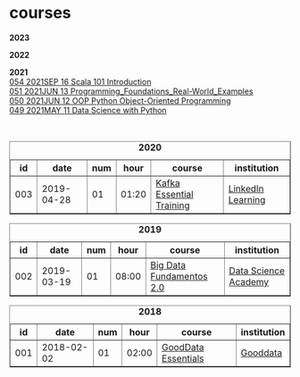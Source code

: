 # courses
<html>

  
  <b>2023</b><br>
  
  <b>2022</b><br>
  
  <b>2021</b><br>
  <a href="https://cognitiveclass.ai/courses/introduction-to-scala">054 2021SEP 16 Scala 101 Introduction</a><br>
  <a href="https://www.linkedin.com/learning/programming-foundations-real-world-examples">051 2021JUN 13 Programming_Foundations_Real-World_Examples</a><br> 
  <a href="https://www.linkedin.com/learning/python-object-oriented-programming">050 2021JUN 12 OOP Python Object-Oriented Programming</a><br>
  <a href="https://www.simplilearn.com/big-data-and-analytics/python-for-data-science-training">049 2021MAY 11 Data Science with Python</a><br>

<br>
<table border="1">
  <caption><b>2020</b></caption>
  <tr>
      <th>id</th>
      <th>date</th>
      <th>num</th>
      <th>hour</th>
      <th>course</th>
      <th>institution</th>
  </tr>
  <tr>
      <td>003</td>
      <td>2019-04-28</td>
      <td>01</td>
      <td>01:20</td>
      <td><a href="https://www.linkedin.com/learning/kafka-essential-training">Kafka Essential Training</a></td>
      <td><a href="https://www.linkedin.com/learning/certificates/3d10db4b40a97dad86394f8dc0f85f03986eb2745fc90d2d656e7d8713957c4d">LinkedIn Learning</a></td>
  </tr>
</table>

<table border="1">
  <caption><b>2019</b></caption>
  <tr>
      <th>id</th>
      <th>date</th>
      <th>num</th>
      <th>hour</th>
      <th>course</th>
      <th>institution</th>
  </tr>
  <tr>
      <td>002</td>
      <td>2019-03-19</td>
      <td>01</td>
      <td>08:00</td>
      <td><a href="https://www.datascienceacademy.com.br/course?courseid=big-data-fundamentos">Big Data Fundamentos 2.0</a></td>
      <td><a href="https://www.datascienceacademy.com.br">Data Science Academy</a></td>
  </tr>
</table>

<table border="1">
  <caption><b>2018</b></caption>
  <tr>
      <th>id</th>
      <th>date</th>
      <th>num</th>
      <th>hour</th>
      <th>course</th>
      <th>institution</th>
  </tr>
  <tr>
      <td>001</td>
      <td>2018-02-02</td>
      <td>01</td>
      <td>02:00</td>
      <td><a href="http://www.academy.fluig.com/certificates/5a7840327c31a4005cc9ef70">GoodData Essentials</a></td>
      <td><a href="https://www.gooddata.com">Gooddata</a></td>
  </tr>
</table>


</html>
